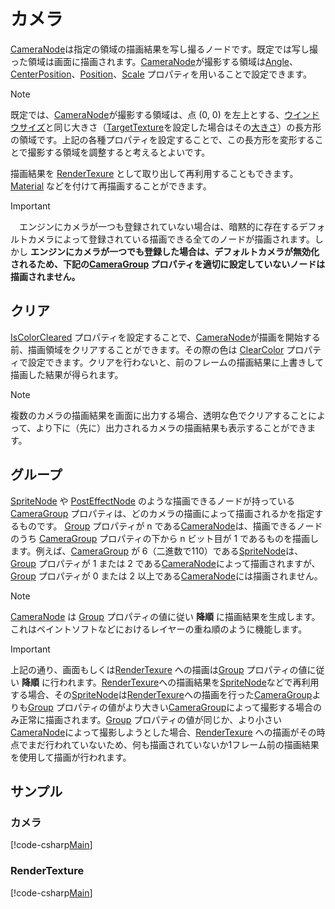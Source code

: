 # カメラ

[CameraNode](xref:Altseed2.CameraNode)は指定の領域の描画結果を写し撮るノードです。既定では写し撮った領域は画面に描画されます。[CameraNode](xref:Altseed2.CameraNode)が撮影する領域は[Angle](xref:Altseed2.CameraNode.Angle)、[CenterPosition](xref:Altseed2.CameraNode.CenterPosition)、[Position](xref:Altseed2.CameraNode.Position)、[Scale](xref:Altseed2.CameraNode.Scale) プロパティを用いることで設定できます。

> [!NOTE]
> 既定では、[CameraNode](xref:Altseed2.CameraNode)が撮影する領域は、点 (0, 0) を左上とする、[ウインドウサイズ](xref:Altseed2.Engine.WindowSize)と同じ大きさ（[TargetTexture](xref:Altseed2.CameraNode.TargetTexture)を設定した場合はその[大きさ](xref:Altseed2.TextureBase.Size)）の長方形の領域です。上記の各種プロパティを設定することで、この長方形を変形することで撮影する領域を調整すると考えるとよいです。

描画結果を [RenderTexure](xref:Altseed2.RenderTexture) として取り出して再利用することもできます。[Material](xref:Altseed2.Material) などを付けて再描画することができます。

> [!IMPORTANT]
>　エンジンにカメラが一つも登録されていない場合は、暗黙的に存在するデフォルトカメラによって登録されている描画できる全てのノードが描画されます。しかし **エンジンにカメラが一つでも登録した場合は、デフォルトカメラが無効化されるため、下記の[CameraGroup](xref:Altseed2.SpriteNode.CameraGroup) プロパティを適切に設定していないノードは描画されません。**

## クリア

[IsColorCleared](xref:Altseed2.CameraNode.IsColorCleared) プロパティを設定することで、[CameraNode](xref:Altseed2.CameraNode)が描画を開始する前、描画領域をクリアすることができます。その際の色は [ClearColor](xref:Altseed2.CameraNode.ClearColor) プロパティで設定できます。クリアを行わないと、前のフレームの描画結果に上書きして描画した結果が得られます。

> [!NOTE]
> 複数のカメラの描画結果を画面に出力する場合、透明な色でクリアすることによって、より下に（先に）出力されるカメラの描画結果も表示することができます。

## グループ

[SpriteNode](xref:Altseed2.SpriteNode) や [PostEffectNode](xref:Altseed2.PostEffectNode) のような描画できるノードが持っている[CameraGroup](xref:Altseed2.SpriteNode.CameraGroup) プロパティは、どのカメラの描画によって描画されるかを指定するものです。
[Group](xref:Altseed2.CameraNode.Group) プロパティが n である[CameraNode](xref:Altseed2.CameraNode)は、描画できるノードのうち [CameraGroup](xref:Altseed2.SpriteNode.CameraGroup) プロパティの下から n ビット目が 1 であるものを描画します。例えば、[CameraGroup](xref:Altseed2.SpriteNode.CameraGroup) が 6（二進数で110）である[SpriteNode](xref:Altseed2.SpriteNode)は、[Group](xref:Altseed2.CameraNode.Group) プロパティが 1 または 2 である[CameraNode](xref:Altseed2.CameraNode)によって描画されますが、[Group](xref:Altseed2.CameraNode.Group) プロパティが 0 または 2 以上である[CameraNode](xref:Altseed2.CameraNode)には描画されません。

> [!NOTE]
> [CameraNode](xref:Altseed2.CameraNode) は [Group](xref:Altseed2.CameraNode.Group) プロパティの値に従い **降順** に描画結果を生成します。これはペイントソフトなどにおけるレイヤーの重ね順のように機能します。

> [!IMPORTANT]
> 上記の通り、画面もしくは[RenderTexure](xref:Altseed2.RenderTexture) への描画は[Group](xref:Altseed2.CameraNode.Group) プロパティの値に従い **降順** に行われます。[RenderTexure](xref:Altseed2.RenderTexture)への描画結果を[SpriteNode](xref:Altseed2.SpriteNode)などで再利用する場合、その[SpriteNode](xref:Altseed2.SpriteNode)は[RenderTexure](xref:Altseed2.RenderTexture)への描画を行った[CameraGroup](xref:Altseed2.SpriteNode.CameraGroup)よりも[Group](xref:Altseed2.CameraNode.Group) プロパティの値がより大きい[CameraGroup](xref:Altseed2.SpriteNode.CameraGroup)によって撮影する場合のみ正常に描画されます。[Group](xref:Altseed2.CameraNode.Group) プロパティの値が同じか、より小さい[CameraNode](xref:Altseed2.CameraNode)によって撮影しようとした場合、[RenderTexure](xref:Altseed2.RenderTexture) への描画がその時点でまだ行われていないため、何も描画されていないか1フレーム前の描画結果を使用して描画が行われます。

## サンプル

### カメラ

[!code-csharp[Main](../../Src/Samples/Graphics/Camera.cs)]

### RenderTexture

[!code-csharp[Main](../../Src/Samples/Graphics/RenderTexture.cs)]